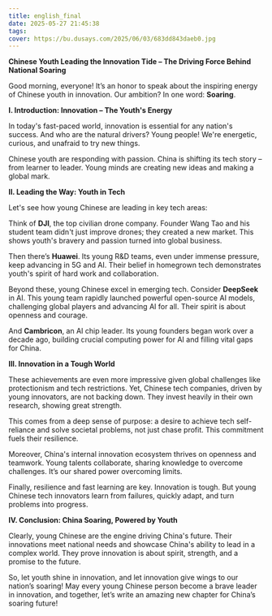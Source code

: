 ```yaml
---
title: english_final
date: 2025-05-27 21:45:38
tags: 
cover: https://bu.dusays.com/2025/06/03/683dd843daeb0.jpg
---
```


**Chinese Youth Leading the Innovation Tide – The Driving Force Behind National Soaring**

Good morning, everyone! It’s an honor to speak about the inspiring energy of Chinese youth in innovation. Our ambition? In one word: **Soaring**.

**I. Introduction: Innovation – The Youth's Energy**

In today's fast-paced world, innovation is essential for any nation's success. And who are the natural drivers? Young people! We're energetic, curious, and unafraid to try new things.

Chinese youth are responding with passion. China is shifting its tech story – from learner to leader. Young minds are creating new ideas and making a global mark.

**II. Leading the Way: Youth in Tech**

Let's see how young Chinese are leading in key tech areas:

Think of **DJI**, the top civilian drone company. Founder Wang Tao and his student team didn't just improve drones; they created a new market. This shows youth's bravery and passion turned into global business.

Then there’s **Huawei**. Its young R&D teams, even under immense pressure, keep advancing in 5G and AI. Their belief in homegrown tech demonstrates youth's spirit of hard work and collaboration.

Beyond these, young Chinese excel in emerging tech. Consider **DeepSeek** in AI. This young team rapidly launched powerful open-source AI models, challenging global players and advancing AI for all. Their spirit is about openness and courage.

And **Cambricon**, an AI chip leader. Its young founders began work over a decade ago, building crucial computing power for AI and filling vital gaps for China.

**III. Innovation in a Tough World**

These achievements are even more impressive given global challenges like protectionism and tech restrictions. Yet, Chinese tech companies, driven by young innovators, are not backing down. They invest heavily in their own research, showing great strength.

This comes from a deep sense of purpose: a desire to achieve tech self-reliance and solve societal problems, not just chase profit. This commitment fuels their resilience.

Moreover, China's internal innovation ecosystem thrives on openness and teamwork. Young talents collaborate, sharing knowledge to overcome challenges. It’s our shared power overcoming limits.

Finally, resilience and fast learning are key. Innovation is tough. But young Chinese tech innovators learn from failures, quickly adapt, and turn problems into progress.

**IV. Conclusion: China Soaring, Powered by Youth**

Clearly, young Chinese are the engine driving China's future. Their innovations meet national needs and showcase China's ability to lead in a complex world. They prove innovation is about spirit, strength, and a promise to the future.

So, let youth shine in innovation, and let innovation give wings to our nation’s soaring! May every young Chinese person become a brave leader in innovation, and together, let’s write an amazing new chapter for China’s soaring future!